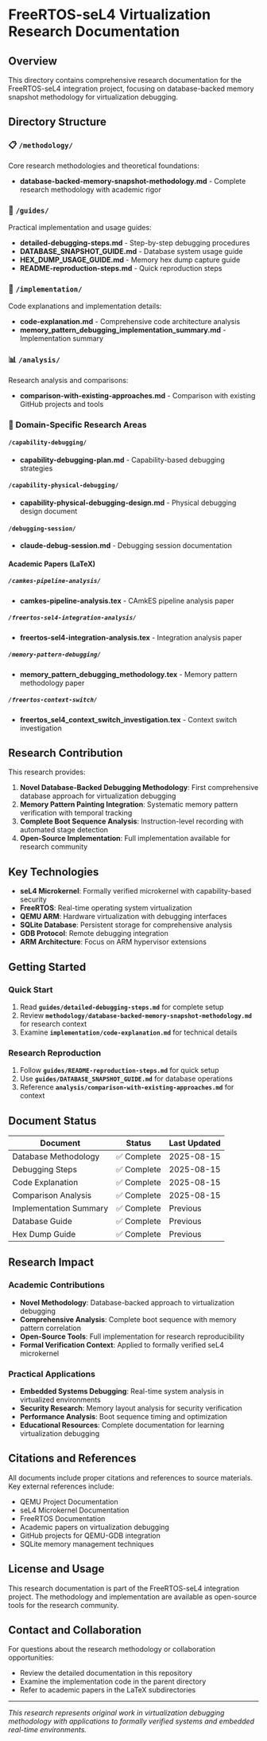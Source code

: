 # FreeRTOS-seL4 Virtualization Research Documentation

## Overview

This directory contains comprehensive research documentation for the FreeRTOS-seL4 integration project, focusing on database-backed memory snapshot methodology for virtualization debugging.

## Directory Structure

### 📋 `/methodology/`
Core research methodologies and theoretical foundations:
- **database-backed-memory-snapshot-methodology.md** - Complete research methodology with academic rigor

### 📖 `/guides/`
Practical implementation and usage guides:
- **detailed-debugging-steps.md** - Step-by-step debugging procedures
- **DATABASE_SNAPSHOT_GUIDE.md** - Database system usage guide
- **HEX_DUMP_USAGE_GUIDE.md** - Memory hex dump capture guide  
- **README-reproduction-steps.md** - Quick reproduction steps

### 🔧 `/implementation/`
Code explanations and implementation details:
- **code-explanation.md** - Comprehensive code architecture analysis
- **memory_pattern_debugging_implementation_summary.md** - Implementation summary

### 📊 `/analysis/`
Research analysis and comparisons:
- **comparison-with-existing-approaches.md** - Comparison with existing GitHub projects and tools

### 📂 Domain-Specific Research Areas

#### `/capability-debugging/`
- **capability-debugging-plan.md** - Capability-based debugging strategies

#### `/capability-physical-debugging/`
- **capability-physical-debugging-design.md** - Physical debugging design document

#### `/debugging-session/`
- **claude-debug-session.md** - Debugging session documentation

#### Academic Papers (LaTeX)

##### `/camkes-pipeline-analysis/`
- **camkes-pipeline-analysis.tex** - CAmkES pipeline analysis paper

##### `/freertos-sel4-integration-analysis/`
- **freertos-sel4-integration-analysis.tex** - Integration analysis paper

##### `/memory-pattern-debugging/`
- **memory_pattern_debugging_methodology.tex** - Memory pattern methodology paper

##### `/freertos-context-switch/`
- **freertos_sel4_context_switch_investigation.tex** - Context switch investigation

## Research Contribution

This research provides:

1. **Novel Database-Backed Debugging Methodology**: First comprehensive database approach for virtualization debugging
2. **Memory Pattern Painting Integration**: Systematic memory pattern verification with temporal tracking
3. **Complete Boot Sequence Analysis**: Instruction-level recording with automated stage detection
4. **Open-Source Implementation**: Full implementation available for research community

## Key Technologies

- **seL4 Microkernel**: Formally verified microkernel with capability-based security
- **FreeRTOS**: Real-time operating system virtualization
- **QEMU ARM**: Hardware virtualization with debugging interfaces
- **SQLite Database**: Persistent storage for comprehensive analysis
- **GDB Protocol**: Remote debugging integration
- **ARM Architecture**: Focus on ARM hypervisor extensions

## Getting Started

### Quick Start
1. Read **`guides/detailed-debugging-steps.md`** for complete setup
2. Review **`methodology/database-backed-memory-snapshot-methodology.md`** for research context
3. Examine **`implementation/code-explanation.md`** for technical details

### Research Reproduction
1. Follow **`guides/README-reproduction-steps.md`** for quick setup
2. Use **`guides/DATABASE_SNAPSHOT_GUIDE.md`** for database operations
3. Reference **`analysis/comparison-with-existing-approaches.md`** for context

## Document Status

| Document | Status | Last Updated |
|----------|--------|--------------|
| Database Methodology | ✅ Complete | 2025-08-15 |
| Debugging Steps | ✅ Complete | 2025-08-15 |
| Code Explanation | ✅ Complete | 2025-08-15 |
| Comparison Analysis | ✅ Complete | 2025-08-15 |
| Implementation Summary | ✅ Complete | Previous |
| Database Guide | ✅ Complete | Previous |
| Hex Dump Guide | ✅ Complete | Previous |

## Research Impact

### Academic Contributions
- **Novel Methodology**: Database-backed approach to virtualization debugging
- **Comprehensive Analysis**: Complete boot sequence with memory pattern correlation  
- **Open-Source Tools**: Full implementation for research reproducibility
- **Formal Verification Context**: Applied to formally verified seL4 microkernel

### Practical Applications
- **Embedded Systems Debugging**: Real-time system analysis in virtualized environments
- **Security Research**: Memory layout analysis for security verification
- **Performance Analysis**: Boot sequence timing and optimization
- **Educational Resources**: Complete documentation for learning virtualization debugging

## Citations and References

All documents include proper citations and references to source materials. Key external references include:

- QEMU Project Documentation
- seL4 Microkernel Documentation  
- FreeRTOS Documentation
- Academic papers on virtualization debugging
- GitHub projects for QEMU-GDB integration
- SQLite memory management techniques

## License and Usage

This research documentation is part of the FreeRTOS-seL4 integration project. The methodology and implementation are available as open-source tools for the research community.

## Contact and Collaboration

For questions about the research methodology or collaboration opportunities:
- Review the detailed documentation in this repository
- Examine the implementation code in the parent directory
- Refer to academic papers in the LaTeX subdirectories

---

*This research represents original work in virtualization debugging methodology with applications to formally verified systems and embedded real-time environments.*